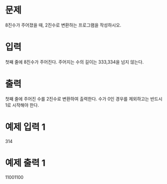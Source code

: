 # 문제
8진수가 주어졌을 때, 2진수로 변환하는 프로그램을 작성하시오.

# 입력
첫째 줄에 8진수가 주어진다. 주어지는 수의 길이는 333,334을 넘지 않는다.

# 출력
첫째 줄에 주어진 수를 2진수로 변환하여 출력한다. 수가 0인 경우를 제외하고는 반드시 1로 시작해야 한다.

# 예제 입력 1 
314
# 예제 출력 1 
11001100
